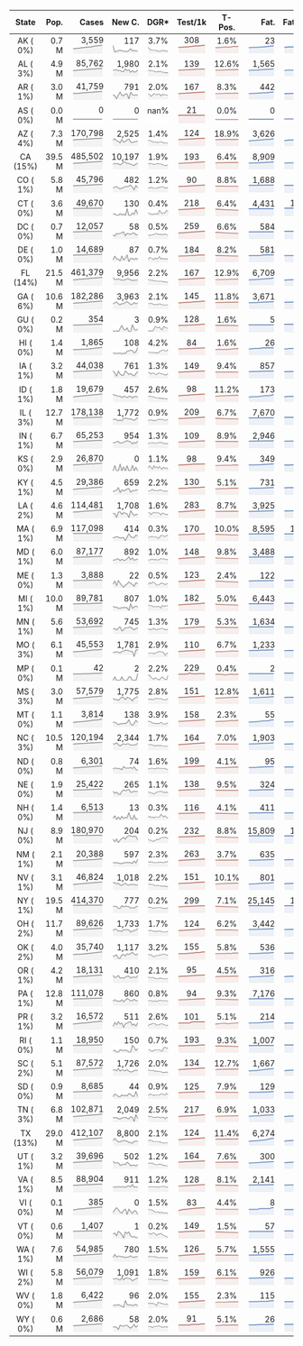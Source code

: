 
<!-- Building Table Time:  2020-07-31T03:35:27.187731 -->


| State | Pop. | Cases | New C. | DGR* | Test/1k | T-Pos. | Fat. | Fat./1M  | CFR* |  GF* | GF-14day | Dbl.Days | CDD |  
| :---: | ---: | ---: | ---: | :---: | :---: | :---: | ---: | ---:  | :---: |  :---: | :---: | :---: | ---: |  
| AK ( 0%)  | 0.7 M  | 3,559 <br><img src="/assets/images/covid/sparklines/AK_img_positive_20200731_1596180927.png"> | 117 <br><img src="/assets/images/covid/sparklines/AK_img_positiveIncrease_20200731_1596180927.png"> | 3.7% <br><img src="/assets/images/covid/sparklines/AK_img_dgr_4_20200731_1596180927.png"> | 308 <br><img src="/assets/images/covid/sparklines/AK_img_total_test_per_1k_20200731_1596180927.png"> | 1.6% <br><img src="/assets/images/covid/sparklines/AK_img_test_positivity_20200731_1596180927.png"> | 23 <br><img src="/assets/images/covid/sparklines/AK_img_death_20200731_1596180927.png"> | 31 <br><img src="/assets/images/covid/sparklines/AK_img_death_20200731_1596180927.png">  | 0.7% <br><img src="/assets/images/covid/sparklines/AK_img_cfr_4_20200731_1596180928.png"> |  1.1 <br><img src="/assets/images/covid/sparklines/AK_img_gfac_4_20200731_1596180927.png"> | 19.2 <br><img src="/assets/images/covid/sparklines/AK_img_gfac_14sum_20200731_1596180928.png"> | 19 <br><img src="/assets/images/covid/sparklines/AK_img_doubling_days_20200731_1596180928.png"> | 0   |  
| AL ( 3%)  | 4.9 M  | 85,762 <br><img src="/assets/images/covid/sparklines/AL_img_positive_20200731_1596180928.png"> | 1,980 <br><img src="/assets/images/covid/sparklines/AL_img_positiveIncrease_20200731_1596180929.png"> | 2.1% <br><img src="/assets/images/covid/sparklines/AL_img_dgr_4_20200731_1596180929.png"> | 139 <br><img src="/assets/images/covid/sparklines/AL_img_total_test_per_1k_20200731_1596180929.png"> | 12.6% <br><img src="/assets/images/covid/sparklines/AL_img_test_positivity_20200731_1596180929.png"> | 1,565 <br><img src="/assets/images/covid/sparklines/AL_img_death_20200731_1596180929.png"> | 319 <br><img src="/assets/images/covid/sparklines/AL_img_death_20200731_1596180929.png">  | 1.8% <br><img src="/assets/images/covid/sparklines/AL_img_cfr_4_20200731_1596180930.png"> |  1.2 <br><img src="/assets/images/covid/sparklines/AL_img_gfac_4_20200731_1596180929.png"> | 14.5 <br><img src="/assets/images/covid/sparklines/AL_img_gfac_14sum_20200731_1596180929.png"> | 34 <br><img src="/assets/images/covid/sparklines/AL_img_doubling_days_20200731_1596180929.png"> | 0   |  
| AR ( 1%)  | 3.0 M  | 41,759 <br><img src="/assets/images/covid/sparklines/AR_img_positive_20200731_1596180930.png"> | 791 <br><img src="/assets/images/covid/sparklines/AR_img_positiveIncrease_20200731_1596180930.png"> | 2.0% <br><img src="/assets/images/covid/sparklines/AR_img_dgr_4_20200731_1596180930.png"> | 167 <br><img src="/assets/images/covid/sparklines/AR_img_total_test_per_1k_20200731_1596180930.png"> | 8.3% <br><img src="/assets/images/covid/sparklines/AR_img_test_positivity_20200731_1596180930.png"> | 442 <br><img src="/assets/images/covid/sparklines/AR_img_death_20200731_1596180930.png"> | 146 <br><img src="/assets/images/covid/sparklines/AR_img_death_20200731_1596180930.png">  | 1.1% <br><img src="/assets/images/covid/sparklines/AR_img_cfr_4_20200731_1596180931.png"> |  0.9 <br><img src="/assets/images/covid/sparklines/AR_img_gfac_4_20200731_1596180931.png"> | 11.9 <br><img src="/assets/images/covid/sparklines/AR_img_gfac_14sum_20200731_1596180931.png"> | 35 <br><img src="/assets/images/covid/sparklines/AR_img_doubling_days_20200731_1596180931.png"> | 0   |  
| AS ( 0%)  | 0.0 M  | 0 <br><img src="/assets/images/covid/sparklines/AS_img_positive_20200731_1596180931.png"> | 0 <br><img src="/assets/images/covid/sparklines/AS_img_positiveIncrease_20200731_1596180931.png"> | nan% <br><img src="/assets/images/covid/sparklines/AS_img_dgr_4_20200731_1596180932.png"> | 21 <br><img src="/assets/images/covid/sparklines/AS_img_total_test_per_1k_20200731_1596180932.png"> | 0.0% <br><img src="/assets/images/covid/sparklines/AS_img_test_positivity_20200731_1596180932.png"> | 0 <br><img src="/assets/images/covid/sparklines/AS_img_death_20200731_1596180932.png"> | 0 <br><img src="/assets/images/covid/sparklines/AS_img_death_20200731_1596180932.png">  | 0.0% <br><img src="/assets/images/covid/sparklines/AS_img_cfr_4_20200731_1596180933.png"> |  nan <br><img src="/assets/images/covid/sparklines/AS_img_gfac_4_20200731_1596180932.png"> | nan <br><img src="/assets/images/covid/sparklines/AS_img_gfac_14sum_20200731_1596180932.png"> | nan <br><img src="/assets/images/covid/sparklines/AS_img_doubling_days_20200731_1596180932.png"> | 122   |  
| AZ ( 4%)  | 7.3 M  | 170,798 <br><img src="/assets/images/covid/sparklines/AZ_img_positive_20200731_1596180933.png"> | 2,525 <br><img src="/assets/images/covid/sparklines/AZ_img_positiveIncrease_20200731_1596180933.png"> | 1.4% <br><img src="/assets/images/covid/sparklines/AZ_img_dgr_4_20200731_1596180933.png"> | 124 <br><img src="/assets/images/covid/sparklines/AZ_img_total_test_per_1k_20200731_1596180933.png"> | 18.9% <br><img src="/assets/images/covid/sparklines/AZ_img_test_positivity_20200731_1596180933.png"> | 3,626 <br><img src="/assets/images/covid/sparklines/AZ_img_death_20200731_1596180933.png"> | 498 <br><img src="/assets/images/covid/sparklines/AZ_img_death_20200731_1596180933.png">  | 2.1% <br><img src="/assets/images/covid/sparklines/AZ_img_cfr_4_20200731_1596180934.png"> |  1.1 <br><img src="/assets/images/covid/sparklines/AZ_img_gfac_4_20200731_1596180934.png"> | 15.0 <br><img src="/assets/images/covid/sparklines/AZ_img_gfac_14sum_20200731_1596180934.png"> | 48 <br><img src="/assets/images/covid/sparklines/AZ_img_doubling_days_20200731_1596180934.png"> | 0   |  
| CA (15%)  | 39.5 M  | 485,502 <br><img src="/assets/images/covid/sparklines/CA_img_positive_20200731_1596180934.png"> | 10,197 <br><img src="/assets/images/covid/sparklines/CA_img_positiveIncrease_20200731_1596180934.png"> | 1.9% <br><img src="/assets/images/covid/sparklines/CA_img_dgr_4_20200731_1596180934.png"> | 193 <br><img src="/assets/images/covid/sparklines/CA_img_total_test_per_1k_20200731_1596180935.png"> | 6.4% <br><img src="/assets/images/covid/sparklines/CA_img_test_positivity_20200731_1596180935.png"> | 8,909 <br><img src="/assets/images/covid/sparklines/CA_img_death_20200731_1596180935.png"> | 225 <br><img src="/assets/images/covid/sparklines/CA_img_death_20200731_1596180935.png">  | 1.8% <br><img src="/assets/images/covid/sparklines/CA_img_cfr_4_20200731_1596180936.png"> |  1.1 <br><img src="/assets/images/covid/sparklines/CA_img_gfac_4_20200731_1596180935.png"> | 14.3 <br><img src="/assets/images/covid/sparklines/CA_img_gfac_14sum_20200731_1596180935.png"> | 36 <br><img src="/assets/images/covid/sparklines/CA_img_doubling_days_20200731_1596180935.png"> | 0   |  
| CO ( 1%)  | 5.8 M  | 45,796 <br><img src="/assets/images/covid/sparklines/CO_img_positive_20200731_1596180936.png"> | 482 <br><img src="/assets/images/covid/sparklines/CO_img_positiveIncrease_20200731_1596180936.png"> | 1.2% <br><img src="/assets/images/covid/sparklines/CO_img_dgr_4_20200731_1596180936.png"> | 90 <br><img src="/assets/images/covid/sparklines/CO_img_total_test_per_1k_20200731_1596180936.png"> | 8.8% <br><img src="/assets/images/covid/sparklines/CO_img_test_positivity_20200731_1596180936.png"> | 1,688 <br><img src="/assets/images/covid/sparklines/CO_img_death_20200731_1596180936.png"> | 293 <br><img src="/assets/images/covid/sparklines/CO_img_death_20200731_1596180936.png">  | 3.7% <br><img src="/assets/images/covid/sparklines/CO_img_cfr_4_20200731_1596180937.png"> |  1.3 <br><img src="/assets/images/covid/sparklines/CO_img_gfac_4_20200731_1596180936.png"> | 15.4 <br><img src="/assets/images/covid/sparklines/CO_img_gfac_14sum_20200731_1596180937.png"> | 57 <br><img src="/assets/images/covid/sparklines/CO_img_doubling_days_20200731_1596180937.png"> | 1   |  
| CT ( 0%)  | 3.6 M  | 49,670 <br><img src="/assets/images/covid/sparklines/CT_img_positive_20200731_1596180937.png"> | 130 <br><img src="/assets/images/covid/sparklines/CT_img_positiveIncrease_20200731_1596180937.png"> | 0.4% <br><img src="/assets/images/covid/sparklines/CT_img_dgr_4_20200731_1596180938.png"> | 218 <br><img src="/assets/images/covid/sparklines/CT_img_total_test_per_1k_20200731_1596180938.png"> | 6.4% <br><img src="/assets/images/covid/sparklines/CT_img_test_positivity_20200731_1596180938.png"> | 4,431 <br><img src="/assets/images/covid/sparklines/CT_img_death_20200731_1596180938.png"> | 1,243 <br><img src="/assets/images/covid/sparklines/CT_img_death_20200731_1596180938.png">  | 9.0% <br><img src="/assets/images/covid/sparklines/CT_img_cfr_4_20200731_1596180939.png"> |  2.9 <br><img src="/assets/images/covid/sparklines/CT_img_gfac_4_20200731_1596180938.png"> | 95.7 <br><img src="/assets/images/covid/sparklines/CT_img_gfac_14sum_20200731_1596180938.png"> | 165 <br><img src="/assets/images/covid/sparklines/CT_img_doubling_days_20200731_1596180938.png"> | 1   |  
| DC ( 0%)  | 0.7 M  | 12,057 <br><img src="/assets/images/covid/sparklines/DC_img_positive_20200731_1596180939.png"> | 58 <br><img src="/assets/images/covid/sparklines/DC_img_positiveIncrease_20200731_1596180939.png"> | 0.5% <br><img src="/assets/images/covid/sparklines/DC_img_dgr_4_20200731_1596180939.png"> | 259 <br><img src="/assets/images/covid/sparklines/DC_img_total_test_per_1k_20200731_1596180939.png"> | 6.6% <br><img src="/assets/images/covid/sparklines/DC_img_test_positivity_20200731_1596180939.png"> | 584 <br><img src="/assets/images/covid/sparklines/DC_img_death_20200731_1596180939.png"> | 827 <br><img src="/assets/images/covid/sparklines/DC_img_death_20200731_1596180939.png">  | 4.9% <br><img src="/assets/images/covid/sparklines/DC_img_cfr_4_20200731_1596180940.png"> |  1.0 <br><img src="/assets/images/covid/sparklines/DC_img_gfac_4_20200731_1596180940.png"> | 15.4 <br><img src="/assets/images/covid/sparklines/DC_img_gfac_14sum_20200731_1596180940.png"> | 128 <br><img src="/assets/images/covid/sparklines/DC_img_doubling_days_20200731_1596180940.png"> | 0   |  
| DE ( 0%)  | 1.0 M  | 14,689 <br><img src="/assets/images/covid/sparklines/DE_img_positive_20200731_1596180940.png"> | 87 <br><img src="/assets/images/covid/sparklines/DE_img_positiveIncrease_20200731_1596180940.png"> | 0.7% <br><img src="/assets/images/covid/sparklines/DE_img_dgr_4_20200731_1596180941.png"> | 184 <br><img src="/assets/images/covid/sparklines/DE_img_total_test_per_1k_20200731_1596180941.png"> | 8.2% <br><img src="/assets/images/covid/sparklines/DE_img_test_positivity_20200731_1596180941.png"> | 581 <br><img src="/assets/images/covid/sparklines/DE_img_death_20200731_1596180941.png"> | 597 <br><img src="/assets/images/covid/sparklines/DE_img_death_20200731_1596180941.png">  | 4.0% <br><img src="/assets/images/covid/sparklines/DE_img_cfr_4_20200731_1596180942.png"> |  0.7 <br><img src="/assets/images/covid/sparklines/DE_img_gfac_4_20200731_1596180941.png"> | 10.9 <br><img src="/assets/images/covid/sparklines/DE_img_gfac_14sum_20200731_1596180941.png"> | 101 <br><img src="/assets/images/covid/sparklines/DE_img_doubling_days_20200731_1596180941.png"> | 1   |  
| FL (14%)  | 21.5 M  | 461,379 <br><img src="/assets/images/covid/sparklines/FL_img_positive_20200731_1596180942.png"> | 9,956 <br><img src="/assets/images/covid/sparklines/FL_img_positiveIncrease_20200731_1596180942.png"> | 2.2% <br><img src="/assets/images/covid/sparklines/FL_img_dgr_4_20200731_1596180942.png"> | 167 <br><img src="/assets/images/covid/sparklines/FL_img_total_test_per_1k_20200731_1596180942.png"> | 12.9% <br><img src="/assets/images/covid/sparklines/FL_img_test_positivity_20200731_1596180942.png"> | 6,709 <br><img src="/assets/images/covid/sparklines/FL_img_death_20200731_1596180942.png"> | 312 <br><img src="/assets/images/covid/sparklines/FL_img_death_20200731_1596180942.png">  | 1.4% <br><img src="/assets/images/covid/sparklines/FL_img_cfr_4_20200731_1596180943.png"> |  1.0 <br><img src="/assets/images/covid/sparklines/FL_img_gfac_4_20200731_1596180942.png"> | 14.0 <br><img src="/assets/images/covid/sparklines/FL_img_gfac_14sum_20200731_1596180943.png"> | 31 <br><img src="/assets/images/covid/sparklines/FL_img_doubling_days_20200731_1596180943.png"> | 0   |  
| GA ( 6%)  | 10.6 M  | 182,286 <br><img src="/assets/images/covid/sparklines/GA_img_positive_20200731_1596180943.png"> | 3,963 <br><img src="/assets/images/covid/sparklines/GA_img_positiveIncrease_20200731_1596180943.png"> | 2.1% <br><img src="/assets/images/covid/sparklines/GA_img_dgr_4_20200731_1596180943.png"> | 145 <br><img src="/assets/images/covid/sparklines/GA_img_total_test_per_1k_20200731_1596180943.png"> | 11.8% <br><img src="/assets/images/covid/sparklines/GA_img_test_positivity_20200731_1596180944.png"> | 3,671 <br><img src="/assets/images/covid/sparklines/GA_img_death_20200731_1596180944.png"> | 346 <br><img src="/assets/images/covid/sparklines/GA_img_death_20200731_1596180944.png">  | 2.0% <br><img src="/assets/images/covid/sparklines/GA_img_cfr_4_20200731_1596180944.png"> |  1.1 <br><img src="/assets/images/covid/sparklines/GA_img_gfac_4_20200731_1596180944.png"> | 14.5 <br><img src="/assets/images/covid/sparklines/GA_img_gfac_14sum_20200731_1596180944.png"> | 33 <br><img src="/assets/images/covid/sparklines/GA_img_doubling_days_20200731_1596180944.png"> | 0   |  
| GU ( 0%)  | 0.2 M  | 354 <br><img src="/assets/images/covid/sparklines/GU_img_positive_20200731_1596180945.png"> | 3 <br><img src="/assets/images/covid/sparklines/GU_img_positiveIncrease_20200731_1596180945.png"> | 0.9% <br><img src="/assets/images/covid/sparklines/GU_img_dgr_4_20200731_1596180945.png"> | 128 <br><img src="/assets/images/covid/sparklines/GU_img_total_test_per_1k_20200731_1596180945.png"> | 1.6% <br><img src="/assets/images/covid/sparklines/GU_img_test_positivity_20200731_1596180945.png"> | 5 <br><img src="/assets/images/covid/sparklines/GU_img_death_20200731_1596180945.png"> | 30 <br><img src="/assets/images/covid/sparklines/GU_img_death_20200731_1596180945.png">  | 1.4% <br><img src="/assets/images/covid/sparklines/GU_img_cfr_4_20200731_1596180946.png"> |  1.0 <br><img src="/assets/images/covid/sparklines/GU_img_gfac_4_20200731_1596180945.png"> | 10.3 <br><img src="/assets/images/covid/sparklines/GU_img_gfac_14sum_20200731_1596180945.png"> | 78 <br><img src="/assets/images/covid/sparklines/GU_img_doubling_days_20200731_1596180946.png"> | 3   |  
| HI ( 0%)  | 1.4 M  | 1,865 <br><img src="/assets/images/covid/sparklines/HI_img_positive_20200731_1596180946.png"> | 108 <br><img src="/assets/images/covid/sparklines/HI_img_positiveIncrease_20200731_1596180946.png"> | 4.2% <br><img src="/assets/images/covid/sparklines/HI_img_dgr_4_20200731_1596180946.png"> | 84 <br><img src="/assets/images/covid/sparklines/HI_img_total_test_per_1k_20200731_1596180946.png"> | 1.6% <br><img src="/assets/images/covid/sparklines/HI_img_test_positivity_20200731_1596180946.png"> | 26 <br><img src="/assets/images/covid/sparklines/HI_img_death_20200731_1596180947.png"> | 18 <br><img src="/assets/images/covid/sparklines/HI_img_death_20200731_1596180947.png">  | 1.5% <br><img src="/assets/images/covid/sparklines/HI_img_cfr_4_20200731_1596180947.png"> |  1.7 <br><img src="/assets/images/covid/sparklines/HI_img_gfac_4_20200731_1596180947.png"> | 17.4 <br><img src="/assets/images/covid/sparklines/HI_img_gfac_14sum_20200731_1596180947.png"> | 17 <br><img src="/assets/images/covid/sparklines/HI_img_doubling_days_20200731_1596180947.png"> | 0   |  
| IA ( 1%)  | 3.2 M  | 44,038 <br><img src="/assets/images/covid/sparklines/IA_img_positive_20200731_1596180947.png"> | 761 <br><img src="/assets/images/covid/sparklines/IA_img_positiveIncrease_20200731_1596180948.png"> | 1.3% <br><img src="/assets/images/covid/sparklines/IA_img_dgr_4_20200731_1596180948.png"> | 149 <br><img src="/assets/images/covid/sparklines/IA_img_total_test_per_1k_20200731_1596180948.png"> | 9.4% <br><img src="/assets/images/covid/sparklines/IA_img_test_positivity_20200731_1596180948.png"> | 857 <br><img src="/assets/images/covid/sparklines/IA_img_death_20200731_1596180948.png"> | 272 <br><img src="/assets/images/covid/sparklines/IA_img_death_20200731_1596180948.png">  | 2.0% <br><img src="/assets/images/covid/sparklines/IA_img_cfr_4_20200731_1596180949.png"> |  1.4 <br><img src="/assets/images/covid/sparklines/IA_img_gfac_4_20200731_1596180948.png"> | 18.0 <br><img src="/assets/images/covid/sparklines/IA_img_gfac_14sum_20200731_1596180949.png"> | 53 <br><img src="/assets/images/covid/sparklines/IA_img_doubling_days_20200731_1596180949.png"> | 0   |  
| ID ( 1%)  | 1.8 M  | 19,679 <br><img src="/assets/images/covid/sparklines/ID_img_positive_20200731_1596180949.png"> | 457 <br><img src="/assets/images/covid/sparklines/ID_img_positiveIncrease_20200731_1596180949.png"> | 2.6% <br><img src="/assets/images/covid/sparklines/ID_img_dgr_4_20200731_1596180949.png"> | 98 <br><img src="/assets/images/covid/sparklines/ID_img_total_test_per_1k_20200731_1596180950.png"> | 11.2% <br><img src="/assets/images/covid/sparklines/ID_img_test_positivity_20200731_1596180950.png"> | 173 <br><img src="/assets/images/covid/sparklines/ID_img_death_20200731_1596180950.png"> | 97 <br><img src="/assets/images/covid/sparklines/ID_img_death_20200731_1596180950.png">  | 0.8% <br><img src="/assets/images/covid/sparklines/ID_img_cfr_4_20200731_1596180951.png"> |  1.0 <br><img src="/assets/images/covid/sparklines/ID_img_gfac_4_20200731_1596180950.png"> | 14.6 <br><img src="/assets/images/covid/sparklines/ID_img_gfac_14sum_20200731_1596180950.png"> | 26 <br><img src="/assets/images/covid/sparklines/ID_img_doubling_days_20200731_1596180950.png"> | 1   |  
| IL ( 3%)  | 12.7 M  | 178,138 <br><img src="/assets/images/covid/sparklines/IL_img_positive_20200731_1596180951.png"> | 1,772 <br><img src="/assets/images/covid/sparklines/IL_img_positiveIncrease_20200731_1596180951.png"> | 0.9% <br><img src="/assets/images/covid/sparklines/IL_img_dgr_4_20200731_1596180951.png"> | 209 <br><img src="/assets/images/covid/sparklines/IL_img_total_test_per_1k_20200731_1596180951.png"> | 6.7% <br><img src="/assets/images/covid/sparklines/IL_img_test_positivity_20200731_1596180951.png"> | 7,670 <br><img src="/assets/images/covid/sparklines/IL_img_death_20200731_1596180951.png"> | 605 <br><img src="/assets/images/covid/sparklines/IL_img_death_20200731_1596180951.png">  | 4.3% <br><img src="/assets/images/covid/sparklines/IL_img_cfr_4_20200731_1596180952.png"> |  1.1 <br><img src="/assets/images/covid/sparklines/IL_img_gfac_4_20200731_1596180952.png"> | 14.7 <br><img src="/assets/images/covid/sparklines/IL_img_gfac_14sum_20200731_1596180952.png"> | 81 <br><img src="/assets/images/covid/sparklines/IL_img_doubling_days_20200731_1596180952.png"> | 0   |  
| IN ( 1%)  | 6.7 M  | 65,253 <br><img src="/assets/images/covid/sparklines/IN_img_positive_20200731_1596180952.png"> | 954 <br><img src="/assets/images/covid/sparklines/IN_img_positiveIncrease_20200731_1596180952.png"> | 1.3% <br><img src="/assets/images/covid/sparklines/IN_img_dgr_4_20200731_1596180952.png"> | 109 <br><img src="/assets/images/covid/sparklines/IN_img_total_test_per_1k_20200731_1596180953.png"> | 8.9% <br><img src="/assets/images/covid/sparklines/IN_img_test_positivity_20200731_1596180953.png"> | 2,946 <br><img src="/assets/images/covid/sparklines/IN_img_death_20200731_1596180953.png"> | 438 <br><img src="/assets/images/covid/sparklines/IN_img_death_20200731_1596180953.png">  | 4.6% <br><img src="/assets/images/covid/sparklines/IN_img_cfr_4_20200731_1596180953.png"> |  1.2 <br><img src="/assets/images/covid/sparklines/IN_img_gfac_4_20200731_1596180953.png"> | 14.5 <br><img src="/assets/images/covid/sparklines/IN_img_gfac_14sum_20200731_1596180953.png"> | 55 <br><img src="/assets/images/covid/sparklines/IN_img_doubling_days_20200731_1596180953.png"> | 0   |  
| KS ( 0%)  | 2.9 M  | 26,870 <br><img src="/assets/images/covid/sparklines/KS_img_positive_20200731_1596180954.png"> | 0 <br><img src="/assets/images/covid/sparklines/KS_img_positiveIncrease_20200731_1596180954.png"> | 1.1% <br><img src="/assets/images/covid/sparklines/KS_img_dgr_4_20200731_1596180954.png"> | 98 <br><img src="/assets/images/covid/sparklines/KS_img_total_test_per_1k_20200731_1596180954.png"> | 9.4% <br><img src="/assets/images/covid/sparklines/KS_img_test_positivity_20200731_1596180954.png"> | 349 <br><img src="/assets/images/covid/sparklines/KS_img_death_20200731_1596180954.png"> | 120 <br><img src="/assets/images/covid/sparklines/KS_img_death_20200731_1596180954.png">  | 1.3% <br><img src="/assets/images/covid/sparklines/KS_img_cfr_4_20200731_1596180955.png"> |  0.0 <br><img src="/assets/images/covid/sparklines/KS_img_gfac_4_20200731_1596180954.png"> | 0.0 <br><img src="/assets/images/covid/sparklines/KS_img_gfac_14sum_20200731_1596180955.png"> | 62 <br><img src="/assets/images/covid/sparklines/KS_img_doubling_days_20200731_1596180955.png"> | 1   |  
| KY ( 1%)  | 4.5 M  | 29,386 <br><img src="/assets/images/covid/sparklines/KY_img_positive_20200731_1596180955.png"> | 659 <br><img src="/assets/images/covid/sparklines/KY_img_positiveIncrease_20200731_1596180955.png"> | 2.2% <br><img src="/assets/images/covid/sparklines/KY_img_dgr_4_20200731_1596180955.png"> | 130 <br><img src="/assets/images/covid/sparklines/KY_img_total_test_per_1k_20200731_1596180955.png"> | 5.1% <br><img src="/assets/images/covid/sparklines/KY_img_test_positivity_20200731_1596180955.png"> | 731 <br><img src="/assets/images/covid/sparklines/KY_img_death_20200731_1596180956.png"> | 164 <br><img src="/assets/images/covid/sparklines/KY_img_death_20200731_1596180956.png">  | 2.5% <br><img src="/assets/images/covid/sparklines/KY_img_cfr_4_20200731_1596180956.png"> |  1.1 <br><img src="/assets/images/covid/sparklines/KY_img_gfac_4_20200731_1596180956.png"> | 16.5 <br><img src="/assets/images/covid/sparklines/KY_img_gfac_14sum_20200731_1596180956.png"> | 32 <br><img src="/assets/images/covid/sparklines/KY_img_doubling_days_20200731_1596180956.png"> | 0   |  
| LA ( 2%)  | 4.6 M  | 114,481 <br><img src="/assets/images/covid/sparklines/LA_img_positive_20200731_1596180956.png"> | 1,708 <br><img src="/assets/images/covid/sparklines/LA_img_positiveIncrease_20200731_1596180957.png"> | 1.6% <br><img src="/assets/images/covid/sparklines/LA_img_dgr_4_20200731_1596180957.png"> | 283 <br><img src="/assets/images/covid/sparklines/LA_img_total_test_per_1k_20200731_1596180957.png"> | 8.7% <br><img src="/assets/images/covid/sparklines/LA_img_test_positivity_20200731_1596180957.png"> | 3,925 <br><img src="/assets/images/covid/sparklines/LA_img_death_20200731_1596180957.png"> | 844 <br><img src="/assets/images/covid/sparklines/LA_img_death_20200731_1596180957.png">  | 3.5% <br><img src="/assets/images/covid/sparklines/LA_img_cfr_4_20200731_1596180958.png"> |  1.0 <br><img src="/assets/images/covid/sparklines/LA_img_gfac_4_20200731_1596180957.png"> | 11.0 <br><img src="/assets/images/covid/sparklines/LA_img_gfac_14sum_20200731_1596180957.png"> | 43 <br><img src="/assets/images/covid/sparklines/LA_img_doubling_days_20200731_1596180957.png"> | 1   |  
| MA ( 1%)  | 6.9 M  | 117,098 <br><img src="/assets/images/covid/sparklines/MA_img_positive_20200731_1596180958.png"> | 414 <br><img src="/assets/images/covid/sparklines/MA_img_positiveIncrease_20200731_1596180958.png"> | 0.3% <br><img src="/assets/images/covid/sparklines/MA_img_dgr_4_20200731_1596180958.png"> | 170 <br><img src="/assets/images/covid/sparklines/MA_img_total_test_per_1k_20200731_1596180958.png"> | 10.0% <br><img src="/assets/images/covid/sparklines/MA_img_test_positivity_20200731_1596180958.png"> | 8,595 <br><img src="/assets/images/covid/sparklines/MA_img_death_20200731_1596180958.png"> | 1,247 <br><img src="/assets/images/covid/sparklines/MA_img_death_20200731_1596180958.png">  | 7.4% <br><img src="/assets/images/covid/sparklines/MA_img_cfr_4_20200731_1596180959.png"> |  1.1 <br><img src="/assets/images/covid/sparklines/MA_img_gfac_4_20200731_1596180959.png"> | 14.0 <br><img src="/assets/images/covid/sparklines/MA_img_gfac_14sum_20200731_1596180959.png"> | 203 <br><img src="/assets/images/covid/sparklines/MA_img_doubling_days_20200731_1596180959.png"> | 1   |  
| MD ( 1%)  | 6.0 M  | 87,177 <br><img src="/assets/images/covid/sparklines/MD_img_positive_20200731_1596180959.png"> | 892 <br><img src="/assets/images/covid/sparklines/MD_img_positiveIncrease_20200731_1596180959.png"> | 1.0% <br><img src="/assets/images/covid/sparklines/MD_img_dgr_4_20200731_1596180959.png"> | 148 <br><img src="/assets/images/covid/sparklines/MD_img_total_test_per_1k_20200731_1596180960.png"> | 9.8% <br><img src="/assets/images/covid/sparklines/MD_img_test_positivity_20200731_1596180960.png"> | 3,488 <br><img src="/assets/images/covid/sparklines/MD_img_death_20200731_1596180960.png"> | 577 <br><img src="/assets/images/covid/sparklines/MD_img_death_20200731_1596180960.png">  | 4.0% <br><img src="/assets/images/covid/sparklines/MD_img_cfr_4_20200731_1596180960.png"> |  1.1 <br><img src="/assets/images/covid/sparklines/MD_img_gfac_4_20200731_1596180960.png"> | 15.1 <br><img src="/assets/images/covid/sparklines/MD_img_gfac_14sum_20200731_1596180960.png"> | 70 <br><img src="/assets/images/covid/sparklines/MD_img_doubling_days_20200731_1596180960.png"> | 0   |  
| ME ( 0%)  | 1.3 M  | 3,888 <br><img src="/assets/images/covid/sparklines/ME_img_positive_20200731_1596180961.png"> | 22 <br><img src="/assets/images/covid/sparklines/ME_img_positiveIncrease_20200731_1596180961.png"> | 0.5% <br><img src="/assets/images/covid/sparklines/ME_img_dgr_4_20200731_1596180961.png"> | 123 <br><img src="/assets/images/covid/sparklines/ME_img_total_test_per_1k_20200731_1596180961.png"> | 2.4% <br><img src="/assets/images/covid/sparklines/ME_img_test_positivity_20200731_1596180961.png"> | 122 <br><img src="/assets/images/covid/sparklines/ME_img_death_20200731_1596180961.png"> | 91 <br><img src="/assets/images/covid/sparklines/ME_img_death_20200731_1596180961.png">  | 3.1% <br><img src="/assets/images/covid/sparklines/ME_img_cfr_4_20200731_1596180962.png"> |  1.7 <br><img src="/assets/images/covid/sparklines/ME_img_gfac_4_20200731_1596180961.png"> | 18.1 <br><img src="/assets/images/covid/sparklines/ME_img_gfac_14sum_20200731_1596180961.png"> | 127 <br><img src="/assets/images/covid/sparklines/ME_img_doubling_days_20200731_1596180962.png"> | 1   |  
| MI ( 1%)  | 10.0 M  | 89,781 <br><img src="/assets/images/covid/sparklines/MI_img_positive_20200731_1596180962.png"> | 807 <br><img src="/assets/images/covid/sparklines/MI_img_positiveIncrease_20200731_1596180962.png"> | 1.0% <br><img src="/assets/images/covid/sparklines/MI_img_dgr_4_20200731_1596180963.png"> | 182 <br><img src="/assets/images/covid/sparklines/MI_img_total_test_per_1k_20200731_1596180963.png"> | 5.0% <br><img src="/assets/images/covid/sparklines/MI_img_test_positivity_20200731_1596180963.png"> | 6,443 <br><img src="/assets/images/covid/sparklines/MI_img_death_20200731_1596180963.png"> | 645 <br><img src="/assets/images/covid/sparklines/MI_img_death_20200731_1596180963.png">  | 7.3% <br><img src="/assets/images/covid/sparklines/MI_img_cfr_4_20200731_1596180964.png"> |  1.0 <br><img src="/assets/images/covid/sparklines/MI_img_gfac_4_20200731_1596180963.png"> | 12.7 <br><img src="/assets/images/covid/sparklines/MI_img_gfac_14sum_20200731_1596180963.png"> | 73 <br><img src="/assets/images/covid/sparklines/MI_img_doubling_days_20200731_1596180963.png"> | 1   |  
| MN ( 1%)  | 5.6 M  | 53,692 <br><img src="/assets/images/covid/sparklines/MN_img_positive_20200731_1596180964.png"> | 745 <br><img src="/assets/images/covid/sparklines/MN_img_positiveIncrease_20200731_1596180964.png"> | 1.3% <br><img src="/assets/images/covid/sparklines/MN_img_dgr_4_20200731_1596180964.png"> | 179 <br><img src="/assets/images/covid/sparklines/MN_img_total_test_per_1k_20200731_1596180964.png"> | 5.3% <br><img src="/assets/images/covid/sparklines/MN_img_test_positivity_20200731_1596180964.png"> | 1,634 <br><img src="/assets/images/covid/sparklines/MN_img_death_20200731_1596180964.png"> | 290 <br><img src="/assets/images/covid/sparklines/MN_img_death_20200731_1596180964.png">  | 3.1% <br><img src="/assets/images/covid/sparklines/MN_img_cfr_4_20200731_1596180965.png"> |  1.1 <br><img src="/assets/images/covid/sparklines/MN_img_gfac_4_20200731_1596180964.png"> | 15.1 <br><img src="/assets/images/covid/sparklines/MN_img_gfac_14sum_20200731_1596180965.png"> | 53 <br><img src="/assets/images/covid/sparklines/MN_img_doubling_days_20200731_1596180965.png"> | 0   |  
| MO ( 3%)  | 6.1 M  | 45,553 <br><img src="/assets/images/covid/sparklines/MO_img_positive_20200731_1596180965.png"> | 1,781 <br><img src="/assets/images/covid/sparklines/MO_img_positiveIncrease_20200731_1596180965.png"> | 2.9% <br><img src="/assets/images/covid/sparklines/MO_img_dgr_4_20200731_1596180965.png"> | 110 <br><img src="/assets/images/covid/sparklines/MO_img_total_test_per_1k_20200731_1596180965.png"> | 6.7% <br><img src="/assets/images/covid/sparklines/MO_img_test_positivity_20200731_1596180966.png"> | 1,233 <br><img src="/assets/images/covid/sparklines/MO_img_death_20200731_1596180966.png"> | 201 <br><img src="/assets/images/covid/sparklines/MO_img_death_20200731_1596180966.png">  | 2.8% <br><img src="/assets/images/covid/sparklines/MO_img_cfr_4_20200731_1596180966.png"> |  0.1 <br><img src="/assets/images/covid/sparklines/MO_img_gfac_4_20200731_1596180966.png"> | 12.0 <br><img src="/assets/images/covid/sparklines/MO_img_gfac_14sum_20200731_1596180966.png"> | 24 <br><img src="/assets/images/covid/sparklines/MO_img_doubling_days_20200731_1596180966.png"> | 0   |  
| MP ( 0%)  | 0.1 M  | 42 <br><img src="/assets/images/covid/sparklines/MP_img_positive_20200731_1596180966.png"> | 2 <br><img src="/assets/images/covid/sparklines/MP_img_positiveIncrease_20200731_1596180967.png"> | 2.2% <br><img src="/assets/images/covid/sparklines/MP_img_dgr_4_20200731_1596180967.png"> | 229 <br><img src="/assets/images/covid/sparklines/MP_img_total_test_per_1k_20200731_1596180967.png"> | 0.4% <br><img src="/assets/images/covid/sparklines/MP_img_test_positivity_20200731_1596180967.png"> | 2 <br><img src="/assets/images/covid/sparklines/MP_img_death_20200731_1596180967.png"> | 39 <br><img src="/assets/images/covid/sparklines/MP_img_death_20200731_1596180967.png">  | 4.9% <br><img src="/assets/images/covid/sparklines/MP_img_cfr_4_20200731_1596180968.png"> |  0.4 <br><img src="/assets/images/covid/sparklines/MP_img_gfac_4_20200731_1596180967.png"> | 2.3 <br><img src="/assets/images/covid/sparklines/MP_img_gfac_14sum_20200731_1596180967.png"> | 31 <br><img src="/assets/images/covid/sparklines/MP_img_doubling_days_20200731_1596180967.png"> | 122   |  
| MS ( 3%)  | 3.0 M  | 57,579 <br><img src="/assets/images/covid/sparklines/MS_img_positive_20200731_1596180968.png"> | 1,775 <br><img src="/assets/images/covid/sparklines/MS_img_positiveIncrease_20200731_1596180968.png"> | 2.8% <br><img src="/assets/images/covid/sparklines/MS_img_dgr_4_20200731_1596180968.png"> | 151 <br><img src="/assets/images/covid/sparklines/MS_img_total_test_per_1k_20200731_1596180968.png"> | 12.8% <br><img src="/assets/images/covid/sparklines/MS_img_test_positivity_20200731_1596180968.png"> | 1,611 <br><img src="/assets/images/covid/sparklines/MS_img_death_20200731_1596180968.png"> | 541 <br><img src="/assets/images/covid/sparklines/MS_img_death_20200731_1596180968.png">  | 2.8% <br><img src="/assets/images/covid/sparklines/MS_img_cfr_4_20200731_1596180969.png"> |  1.2 <br><img src="/assets/images/covid/sparklines/MS_img_gfac_4_20200731_1596180968.png"> | 15.4 <br><img src="/assets/images/covid/sparklines/MS_img_gfac_14sum_20200731_1596180969.png"> | 25 <br><img src="/assets/images/covid/sparklines/MS_img_doubling_days_20200731_1596180969.png"> | 0   |  
| MT ( 0%)  | 1.1 M  | 3,814 <br><img src="/assets/images/covid/sparklines/MT_img_positive_20200731_1596180969.png"> | 138 <br><img src="/assets/images/covid/sparklines/MT_img_positiveIncrease_20200731_1596180969.png"> | 3.9% <br><img src="/assets/images/covid/sparklines/MT_img_dgr_4_20200731_1596180969.png"> | 158 <br><img src="/assets/images/covid/sparklines/MT_img_total_test_per_1k_20200731_1596180970.png"> | 2.3% <br><img src="/assets/images/covid/sparklines/MT_img_test_positivity_20200731_1596180970.png"> | 55 <br><img src="/assets/images/covid/sparklines/MT_img_death_20200731_1596180970.png"> | 51 <br><img src="/assets/images/covid/sparklines/MT_img_death_20200731_1596180970.png">  | 1.4% <br><img src="/assets/images/covid/sparklines/MT_img_cfr_4_20200731_1596180970.png"> |  1.3 <br><img src="/assets/images/covid/sparklines/MT_img_gfac_4_20200731_1596180970.png"> | 15.7 <br><img src="/assets/images/covid/sparklines/MT_img_gfac_14sum_20200731_1596180970.png"> | 18 <br><img src="/assets/images/covid/sparklines/MT_img_doubling_days_20200731_1596180970.png"> | 1   |  
| NC ( 3%)  | 10.5 M  | 120,194 <br><img src="/assets/images/covid/sparklines/NC_img_positive_20200731_1596180971.png"> | 2,344 <br><img src="/assets/images/covid/sparklines/NC_img_positiveIncrease_20200731_1596180971.png"> | 1.7% <br><img src="/assets/images/covid/sparklines/NC_img_dgr_4_20200731_1596180971.png"> | 164 <br><img src="/assets/images/covid/sparklines/NC_img_total_test_per_1k_20200731_1596180971.png"> | 7.0% <br><img src="/assets/images/covid/sparklines/NC_img_test_positivity_20200731_1596180971.png"> | 1,903 <br><img src="/assets/images/covid/sparklines/NC_img_death_20200731_1596180971.png"> | 181 <br><img src="/assets/images/covid/sparklines/NC_img_death_20200731_1596180971.png">  | 1.6% <br><img src="/assets/images/covid/sparklines/NC_img_cfr_4_20200731_1596180972.png"> |  1.1 <br><img src="/assets/images/covid/sparklines/NC_img_gfac_4_20200731_1596180971.png"> | 14.3 <br><img src="/assets/images/covid/sparklines/NC_img_gfac_14sum_20200731_1596180972.png"> | 40 <br><img src="/assets/images/covid/sparklines/NC_img_doubling_days_20200731_1596180972.png"> | 0   |  
| ND ( 0%)  | 0.8 M  | 6,301 <br><img src="/assets/images/covid/sparklines/ND_img_positive_20200731_1596180972.png"> | 74 <br><img src="/assets/images/covid/sparklines/ND_img_positiveIncrease_20200731_1596180972.png"> | 1.6% <br><img src="/assets/images/covid/sparklines/ND_img_dgr_4_20200731_1596180972.png"> | 199 <br><img src="/assets/images/covid/sparklines/ND_img_total_test_per_1k_20200731_1596180972.png"> | 4.1% <br><img src="/assets/images/covid/sparklines/ND_img_test_positivity_20200731_1596180972.png"> | 95 <br><img src="/assets/images/covid/sparklines/ND_img_death_20200731_1596180973.png"> | 125 <br><img src="/assets/images/covid/sparklines/ND_img_death_20200731_1596180973.png">  | 1.5% <br><img src="/assets/images/covid/sparklines/ND_img_cfr_4_20200731_1596180973.png"> |  0.9 <br><img src="/assets/images/covid/sparklines/ND_img_gfac_4_20200731_1596180973.png"> | 14.8 <br><img src="/assets/images/covid/sparklines/ND_img_gfac_14sum_20200731_1596180973.png"> | 42 <br><img src="/assets/images/covid/sparklines/ND_img_doubling_days_20200731_1596180973.png"> | 2   |  
| NE ( 0%)  | 1.9 M  | 25,422 <br><img src="/assets/images/covid/sparklines/NE_img_positive_20200731_1596180973.png"> | 265 <br><img src="/assets/images/covid/sparklines/NE_img_positiveIncrease_20200731_1596180973.png"> | 1.1% <br><img src="/assets/images/covid/sparklines/NE_img_dgr_4_20200731_1596180974.png"> | 138 <br><img src="/assets/images/covid/sparklines/NE_img_total_test_per_1k_20200731_1596180974.png"> | 9.5% <br><img src="/assets/images/covid/sparklines/NE_img_test_positivity_20200731_1596180974.png"> | 324 <br><img src="/assets/images/covid/sparklines/NE_img_death_20200731_1596180974.png"> | 167 <br><img src="/assets/images/covid/sparklines/NE_img_death_20200731_1596180974.png">  | 1.3% <br><img src="/assets/images/covid/sparklines/NE_img_cfr_4_20200731_1596180975.png"> |  1.0 <br><img src="/assets/images/covid/sparklines/NE_img_gfac_4_20200731_1596180974.png"> | 15.3 <br><img src="/assets/images/covid/sparklines/NE_img_gfac_14sum_20200731_1596180974.png"> | 65 <br><img src="/assets/images/covid/sparklines/NE_img_doubling_days_20200731_1596180974.png"> | 0   |  
| NH ( 0%)  | 1.4 M  | 6,513 <br><img src="/assets/images/covid/sparklines/NH_img_positive_20200731_1596180975.png"> | 13 <br><img src="/assets/images/covid/sparklines/NH_img_positiveIncrease_20200731_1596180975.png"> | 0.3% <br><img src="/assets/images/covid/sparklines/NH_img_dgr_4_20200731_1596180975.png"> | 116 <br><img src="/assets/images/covid/sparklines/NH_img_total_test_per_1k_20200731_1596180975.png"> | 4.1% <br><img src="/assets/images/covid/sparklines/NH_img_test_positivity_20200731_1596180975.png"> | 411 <br><img src="/assets/images/covid/sparklines/NH_img_death_20200731_1596180975.png"> | 302 <br><img src="/assets/images/covid/sparklines/NH_img_death_20200731_1596180975.png">  | 6.3% <br><img src="/assets/images/covid/sparklines/NH_img_cfr_4_20200731_1596180976.png"> |  0.4 <br><img src="/assets/images/covid/sparklines/NH_img_gfac_4_20200731_1596180976.png"> | 13.9 <br><img src="/assets/images/covid/sparklines/NH_img_gfac_14sum_20200731_1596180976.png"> | 226 <br><img src="/assets/images/covid/sparklines/NH_img_doubling_days_20200731_1596180976.png"> | 0   |  
| NJ ( 0%)  | 8.9 M  | 180,970 <br><img src="/assets/images/covid/sparklines/NJ_img_positive_20200731_1596180976.png"> | 204 <br><img src="/assets/images/covid/sparklines/NJ_img_positiveIncrease_20200731_1596180976.png"> | 0.2% <br><img src="/assets/images/covid/sparklines/NJ_img_dgr_4_20200731_1596180976.png"> | 232 <br><img src="/assets/images/covid/sparklines/NJ_img_total_test_per_1k_20200731_1596180977.png"> | 8.8% <br><img src="/assets/images/covid/sparklines/NJ_img_test_positivity_20200731_1596180977.png"> | 15,809 <br><img src="/assets/images/covid/sparklines/NJ_img_death_20200731_1596180977.png"> | 1,780 <br><img src="/assets/images/covid/sparklines/NJ_img_death_20200731_1596180977.png">  | 8.8% <br><img src="/assets/images/covid/sparklines/NJ_img_cfr_4_20200731_1596180977.png"> |  0.8 <br><img src="/assets/images/covid/sparklines/NJ_img_gfac_4_20200731_1596180977.png"> | 10.7 <br><img src="/assets/images/covid/sparklines/NJ_img_gfac_14sum_20200731_1596180977.png"> | 345 <br><img src="/assets/images/covid/sparklines/NJ_img_doubling_days_20200731_1596180977.png"> | 2   |  
| NM ( 1%)  | 2.1 M  | 20,388 <br><img src="/assets/images/covid/sparklines/NM_img_positive_20200731_1596180978.png"> | 597 <br><img src="/assets/images/covid/sparklines/NM_img_positiveIncrease_20200731_1596180978.png"> | 2.3% <br><img src="/assets/images/covid/sparklines/NM_img_dgr_4_20200731_1596180978.png"> | 263 <br><img src="/assets/images/covid/sparklines/NM_img_total_test_per_1k_20200731_1596180978.png"> | 3.7% <br><img src="/assets/images/covid/sparklines/NM_img_test_positivity_20200731_1596180978.png"> | 635 <br><img src="/assets/images/covid/sparklines/NM_img_death_20200731_1596180978.png"> | 303 <br><img src="/assets/images/covid/sparklines/NM_img_death_20200731_1596180978.png">  | 3.2% <br><img src="/assets/images/covid/sparklines/NM_img_cfr_4_20200731_1596180979.png"> |  1.4 <br><img src="/assets/images/covid/sparklines/NM_img_gfac_4_20200731_1596180978.png"> | 14.9 <br><img src="/assets/images/covid/sparklines/NM_img_gfac_14sum_20200731_1596180979.png"> | 31 <br><img src="/assets/images/covid/sparklines/NM_img_doubling_days_20200731_1596180979.png"> | 0   |  
| NV ( 1%)  | 3.1 M  | 46,824 <br><img src="/assets/images/covid/sparklines/NV_img_positive_20200731_1596180980.png"> | 1,018 <br><img src="/assets/images/covid/sparklines/NV_img_positiveIncrease_20200731_1596180980.png"> | 2.2% <br><img src="/assets/images/covid/sparklines/NV_img_dgr_4_20200731_1596180980.png"> | 151 <br><img src="/assets/images/covid/sparklines/NV_img_total_test_per_1k_20200731_1596180980.png"> | 10.1% <br><img src="/assets/images/covid/sparklines/NV_img_test_positivity_20200731_1596180980.png"> | 801 <br><img src="/assets/images/covid/sparklines/NV_img_death_20200731_1596180980.png"> | 260 <br><img src="/assets/images/covid/sparklines/NV_img_death_20200731_1596180980.png">  | 1.7% <br><img src="/assets/images/covid/sparklines/NV_img_cfr_4_20200731_1596180981.png"> |  1.0 <br><img src="/assets/images/covid/sparklines/NV_img_gfac_4_20200731_1596180980.png"> | 14.2 <br><img src="/assets/images/covid/sparklines/NV_img_gfac_14sum_20200731_1596180980.png"> | 31 <br><img src="/assets/images/covid/sparklines/NV_img_doubling_days_20200731_1596180981.png"> | 0   |  
| NY ( 1%)  | 19.5 M  | 414,370 <br><img src="/assets/images/covid/sparklines/NY_img_positive_20200731_1596180981.png"> | 777 <br><img src="/assets/images/covid/sparklines/NY_img_positiveIncrease_20200731_1596180981.png"> | 0.2% <br><img src="/assets/images/covid/sparklines/NY_img_dgr_4_20200731_1596180981.png"> | 299 <br><img src="/assets/images/covid/sparklines/NY_img_total_test_per_1k_20200731_1596180981.png"> | 7.1% <br><img src="/assets/images/covid/sparklines/NY_img_test_positivity_20200731_1596180981.png"> | 25,145 <br><img src="/assets/images/covid/sparklines/NY_img_death_20200731_1596180982.png"> | 1,293 <br><img src="/assets/images/covid/sparklines/NY_img_death_20200731_1596180982.png">  | 6.1% <br><img src="/assets/images/covid/sparklines/NY_img_cfr_4_20200731_1596180982.png"> |  1.1 <br><img src="/assets/images/covid/sparklines/NY_img_gfac_4_20200731_1596180982.png"> | 14.3 <br><img src="/assets/images/covid/sparklines/NY_img_gfac_14sum_20200731_1596180982.png"> | 410 <br><img src="/assets/images/covid/sparklines/NY_img_doubling_days_20200731_1596180982.png"> | 0   |  
| OH ( 2%)  | 11.7 M  | 89,626 <br><img src="/assets/images/covid/sparklines/OH_img_positive_20200731_1596180982.png"> | 1,733 <br><img src="/assets/images/covid/sparklines/OH_img_positiveIncrease_20200731_1596180982.png"> | 1.7% <br><img src="/assets/images/covid/sparklines/OH_img_dgr_4_20200731_1596180983.png"> | 124 <br><img src="/assets/images/covid/sparklines/OH_img_total_test_per_1k_20200731_1596180983.png"> | 6.2% <br><img src="/assets/images/covid/sparklines/OH_img_test_positivity_20200731_1596180983.png"> | 3,442 <br><img src="/assets/images/covid/sparklines/OH_img_death_20200731_1596180983.png"> | 294 <br><img src="/assets/images/covid/sparklines/OH_img_death_20200731_1596180983.png">  | 3.9% <br><img src="/assets/images/covid/sparklines/OH_img_cfr_4_20200731_1596180984.png"> |  1.1 <br><img src="/assets/images/covid/sparklines/OH_img_gfac_4_20200731_1596180983.png"> | 14.5 <br><img src="/assets/images/covid/sparklines/OH_img_gfac_14sum_20200731_1596180983.png"> | 41 <br><img src="/assets/images/covid/sparklines/OH_img_doubling_days_20200731_1596180983.png"> | 0   |  
| OK ( 2%)  | 4.0 M  | 35,740 <br><img src="/assets/images/covid/sparklines/OK_img_positive_20200731_1596180984.png"> | 1,117 <br><img src="/assets/images/covid/sparklines/OK_img_positiveIncrease_20200731_1596180984.png"> | 3.2% <br><img src="/assets/images/covid/sparklines/OK_img_dgr_4_20200731_1596180984.png"> | 155 <br><img src="/assets/images/covid/sparklines/OK_img_total_test_per_1k_20200731_1596180984.png"> | 5.8% <br><img src="/assets/images/covid/sparklines/OK_img_test_positivity_20200731_1596180984.png"> | 536 <br><img src="/assets/images/covid/sparklines/OK_img_death_20200731_1596180984.png"> | 135 <br><img src="/assets/images/covid/sparklines/OK_img_death_20200731_1596180984.png">  | 1.5% <br><img src="/assets/images/covid/sparklines/OK_img_cfr_4_20200731_1596180985.png"> |  1.1 <br><img src="/assets/images/covid/sparklines/OK_img_gfac_4_20200731_1596180984.png"> | 18.2 <br><img src="/assets/images/covid/sparklines/OK_img_gfac_14sum_20200731_1596180985.png"> | 22 <br><img src="/assets/images/covid/sparklines/OK_img_doubling_days_20200731_1596180985.png"> | 0   |  
| OR ( 1%)  | 4.2 M  | 18,131 <br><img src="/assets/images/covid/sparklines/OR_img_positive_20200731_1596180985.png"> | 410 <br><img src="/assets/images/covid/sparklines/OR_img_positiveIncrease_20200731_1596180985.png"> | 2.1% <br><img src="/assets/images/covid/sparklines/OR_img_dgr_4_20200731_1596180985.png"> | 95 <br><img src="/assets/images/covid/sparklines/OR_img_total_test_per_1k_20200731_1596180986.png"> | 4.5% <br><img src="/assets/images/covid/sparklines/OR_img_test_positivity_20200731_1596180986.png"> | 316 <br><img src="/assets/images/covid/sparklines/OR_img_death_20200731_1596180986.png"> | 75 <br><img src="/assets/images/covid/sparklines/OR_img_death_20200731_1596180986.png">  | 1.7% <br><img src="/assets/images/covid/sparklines/OR_img_cfr_4_20200731_1596180987.png"> |  1.1 <br><img src="/assets/images/covid/sparklines/OR_img_gfac_4_20200731_1596180986.png"> | 14.5 <br><img src="/assets/images/covid/sparklines/OR_img_gfac_14sum_20200731_1596180986.png"> | 34 <br><img src="/assets/images/covid/sparklines/OR_img_doubling_days_20200731_1596180986.png"> | 0   |  
| PA ( 1%)  | 12.8 M  | 111,078 <br><img src="/assets/images/covid/sparklines/PA_img_positive_20200731_1596180987.png"> | 860 <br><img src="/assets/images/covid/sparklines/PA_img_positiveIncrease_20200731_1596180987.png"> | 0.8% <br><img src="/assets/images/covid/sparklines/PA_img_dgr_4_20200731_1596180987.png"> | 94 <br><img src="/assets/images/covid/sparklines/PA_img_total_test_per_1k_20200731_1596180987.png"> | 9.3% <br><img src="/assets/images/covid/sparklines/PA_img_test_positivity_20200731_1596180987.png"> | 7,176 <br><img src="/assets/images/covid/sparklines/PA_img_death_20200731_1596180987.png"> | 561 <br><img src="/assets/images/covid/sparklines/PA_img_death_20200731_1596180987.png">  | 6.5% <br><img src="/assets/images/covid/sparklines/PA_img_cfr_4_20200731_1596180988.png"> |  1.0 <br><img src="/assets/images/covid/sparklines/PA_img_gfac_4_20200731_1596180987.png"> | 14.7 <br><img src="/assets/images/covid/sparklines/PA_img_gfac_14sum_20200731_1596180988.png"> | 84 <br><img src="/assets/images/covid/sparklines/PA_img_doubling_days_20200731_1596180988.png"> | 0   |  
| PR ( 1%)  | 3.2 M  | 16,572 <br><img src="/assets/images/covid/sparklines/PR_img_positive_20200731_1596180988.png"> | 511 <br><img src="/assets/images/covid/sparklines/PR_img_positiveIncrease_20200731_1596180988.png"> | 2.6% <br><img src="/assets/images/covid/sparklines/PR_img_dgr_4_20200731_1596180988.png"> | 101 <br><img src="/assets/images/covid/sparklines/PR_img_total_test_per_1k_20200731_1596180988.png"> | 5.1% <br><img src="/assets/images/covid/sparklines/PR_img_test_positivity_20200731_1596180989.png"> | 214 <br><img src="/assets/images/covid/sparklines/PR_img_death_20200731_1596180989.png"> | 67 <br><img src="/assets/images/covid/sparklines/PR_img_death_20200731_1596180989.png">  | 1.3% <br><img src="/assets/images/covid/sparklines/PR_img_cfr_4_20200731_1596180989.png"> |  1.5 <br><img src="/assets/images/covid/sparklines/PR_img_gfac_4_20200731_1596180989.png"> | 19.4 <br><img src="/assets/images/covid/sparklines/PR_img_gfac_14sum_20200731_1596180989.png"> | 26 <br><img src="/assets/images/covid/sparklines/PR_img_doubling_days_20200731_1596180989.png"> | 0   |  
| RI ( 0%)  | 1.1 M  | 18,950 <br><img src="/assets/images/covid/sparklines/RI_img_positive_20200731_1596180989.png"> | 150 <br><img src="/assets/images/covid/sparklines/RI_img_positiveIncrease_20200731_1596180990.png"> | 0.7% <br><img src="/assets/images/covid/sparklines/RI_img_dgr_4_20200731_1596180990.png"> | 193 <br><img src="/assets/images/covid/sparklines/RI_img_total_test_per_1k_20200731_1596180990.png"> | 9.3% <br><img src="/assets/images/covid/sparklines/RI_img_test_positivity_20200731_1596180990.png"> | 1,007 <br><img src="/assets/images/covid/sparklines/RI_img_death_20200731_1596180990.png"> | 951 <br><img src="/assets/images/covid/sparklines/RI_img_death_20200731_1596180990.png">  | 5.4% <br><img src="/assets/images/covid/sparklines/RI_img_cfr_4_20200731_1596180991.png"> |  1.2 <br><img src="/assets/images/covid/sparklines/RI_img_gfac_4_20200731_1596180990.png"> | 10.2 <br><img src="/assets/images/covid/sparklines/RI_img_gfac_14sum_20200731_1596180990.png"> | 94 <br><img src="/assets/images/covid/sparklines/RI_img_doubling_days_20200731_1596180991.png"> | 0   |  
| SC ( 2%)  | 5.1 M  | 87,572 <br><img src="/assets/images/covid/sparklines/SC_img_positive_20200731_1596180991.png"> | 1,726 <br><img src="/assets/images/covid/sparklines/SC_img_positiveIncrease_20200731_1596180991.png"> | 2.0% <br><img src="/assets/images/covid/sparklines/SC_img_dgr_4_20200731_1596180991.png"> | 134 <br><img src="/assets/images/covid/sparklines/SC_img_total_test_per_1k_20200731_1596180991.png"> | 12.7% <br><img src="/assets/images/covid/sparklines/SC_img_test_positivity_20200731_1596180991.png"> | 1,667 <br><img src="/assets/images/covid/sparklines/SC_img_death_20200731_1596180991.png"> | 324 <br><img src="/assets/images/covid/sparklines/SC_img_death_20200731_1596180991.png">  | 1.9% <br><img src="/assets/images/covid/sparklines/SC_img_cfr_4_20200731_1596180992.png"> |  1.0 <br><img src="/assets/images/covid/sparklines/SC_img_gfac_4_20200731_1596180992.png"> | 14.3 <br><img src="/assets/images/covid/sparklines/SC_img_gfac_14sum_20200731_1596180992.png"> | 35 <br><img src="/assets/images/covid/sparklines/SC_img_doubling_days_20200731_1596180992.png"> | 1   |  
| SD ( 0%)  | 0.9 M  | 8,685 <br><img src="/assets/images/covid/sparklines/SD_img_positive_20200731_1596180992.png"> | 44 <br><img src="/assets/images/covid/sparklines/SD_img_positiveIncrease_20200731_1596180992.png"> | 0.9% <br><img src="/assets/images/covid/sparklines/SD_img_dgr_4_20200731_1596180993.png"> | 125 <br><img src="/assets/images/covid/sparklines/SD_img_total_test_per_1k_20200731_1596180993.png"> | 7.9% <br><img src="/assets/images/covid/sparklines/SD_img_test_positivity_20200731_1596180993.png"> | 129 <br><img src="/assets/images/covid/sparklines/SD_img_death_20200731_1596180993.png"> | 146 <br><img src="/assets/images/covid/sparklines/SD_img_death_20200731_1596180993.png">  | 1.5% <br><img src="/assets/images/covid/sparklines/SD_img_cfr_4_20200731_1596180994.png"> |  1.2 <br><img src="/assets/images/covid/sparklines/SD_img_gfac_4_20200731_1596180993.png"> | 16.7 <br><img src="/assets/images/covid/sparklines/SD_img_gfac_14sum_20200731_1596180993.png"> | 78 <br><img src="/assets/images/covid/sparklines/SD_img_doubling_days_20200731_1596180993.png"> | 1   |  
| TN ( 3%)  | 6.8 M  | 102,871 <br><img src="/assets/images/covid/sparklines/TN_img_positive_20200731_1596180994.png"> | 2,049 <br><img src="/assets/images/covid/sparklines/TN_img_positiveIncrease_20200731_1596180994.png"> | 2.5% <br><img src="/assets/images/covid/sparklines/TN_img_dgr_4_20200731_1596180994.png"> | 217 <br><img src="/assets/images/covid/sparklines/TN_img_total_test_per_1k_20200731_1596180994.png"> | 6.9% <br><img src="/assets/images/covid/sparklines/TN_img_test_positivity_20200731_1596180994.png"> | 1,033 <br><img src="/assets/images/covid/sparklines/TN_img_death_20200731_1596180994.png"> | 151 <br><img src="/assets/images/covid/sparklines/TN_img_death_20200731_1596180994.png">  | 1.0% <br><img src="/assets/images/covid/sparklines/TN_img_cfr_4_20200731_1596180995.png"> |  0.6 <br><img src="/assets/images/covid/sparklines/TN_img_gfac_4_20200731_1596180994.png"> | 13.6 <br><img src="/assets/images/covid/sparklines/TN_img_gfac_14sum_20200731_1596180995.png"> | 28 <br><img src="/assets/images/covid/sparklines/TN_img_doubling_days_20200731_1596180995.png"> | 1   |  
| TX (13%)  | 29.0 M  | 412,107 <br><img src="/assets/images/covid/sparklines/TX_img_positive_20200731_1596180995.png"> | 8,800 <br><img src="/assets/images/covid/sparklines/TX_img_positiveIncrease_20200731_1596180995.png"> | 2.1% <br><img src="/assets/images/covid/sparklines/TX_img_dgr_4_20200731_1596180995.png"> | 124 <br><img src="/assets/images/covid/sparklines/TX_img_total_test_per_1k_20200731_1596180996.png"> | 11.4% <br><img src="/assets/images/covid/sparklines/TX_img_test_positivity_20200731_1596180996.png"> | 6,274 <br><img src="/assets/images/covid/sparklines/TX_img_death_20200731_1596180996.png"> | 216 <br><img src="/assets/images/covid/sparklines/TX_img_death_20200731_1596180996.png">  | 1.5% <br><img src="/assets/images/covid/sparklines/TX_img_cfr_4_20200731_1596180997.png"> |  1.1 <br><img src="/assets/images/covid/sparklines/TX_img_gfac_4_20200731_1596180996.png"> | 14.6 <br><img src="/assets/images/covid/sparklines/TX_img_gfac_14sum_20200731_1596180996.png"> | 33 <br><img src="/assets/images/covid/sparklines/TX_img_doubling_days_20200731_1596180996.png"> | 1   |  
| UT ( 1%)  | 3.2 M  | 39,696 <br><img src="/assets/images/covid/sparklines/UT_img_positive_20200731_1596180997.png"> | 502 <br><img src="/assets/images/covid/sparklines/UT_img_positiveIncrease_20200731_1596180997.png"> | 1.2% <br><img src="/assets/images/covid/sparklines/UT_img_dgr_4_20200731_1596180997.png"> | 164 <br><img src="/assets/images/covid/sparklines/UT_img_total_test_per_1k_20200731_1596180997.png"> | 7.6% <br><img src="/assets/images/covid/sparklines/UT_img_test_positivity_20200731_1596180997.png"> | 300 <br><img src="/assets/images/covid/sparklines/UT_img_death_20200731_1596180997.png"> | 94 <br><img src="/assets/images/covid/sparklines/UT_img_death_20200731_1596180997.png">  | 0.7% <br><img src="/assets/images/covid/sparklines/UT_img_cfr_4_20200731_1596180998.png"> |  1.1 <br><img src="/assets/images/covid/sparklines/UT_img_gfac_4_20200731_1596180997.png"> | 14.6 <br><img src="/assets/images/covid/sparklines/UT_img_gfac_14sum_20200731_1596180998.png"> | 59 <br><img src="/assets/images/covid/sparklines/UT_img_doubling_days_20200731_1596180998.png"> | 0   |  
| VA ( 1%)  | 8.5 M  | 88,904 <br><img src="/assets/images/covid/sparklines/VA_img_positive_20200731_1596180998.png"> | 911 <br><img src="/assets/images/covid/sparklines/VA_img_positiveIncrease_20200731_1596180998.png"> | 1.2% <br><img src="/assets/images/covid/sparklines/VA_img_dgr_4_20200731_1596180998.png"> | 128 <br><img src="/assets/images/covid/sparklines/VA_img_total_test_per_1k_20200731_1596180998.png"> | 8.1% <br><img src="/assets/images/covid/sparklines/VA_img_test_positivity_20200731_1596180998.png"> | 2,141 <br><img src="/assets/images/covid/sparklines/VA_img_death_20200731_1596180999.png"> | 251 <br><img src="/assets/images/covid/sparklines/VA_img_death_20200731_1596180999.png">  | 2.4% <br><img src="/assets/images/covid/sparklines/VA_img_cfr_4_20200731_1596180999.png"> |  1.0 <br><img src="/assets/images/covid/sparklines/VA_img_gfac_4_20200731_1596180999.png"> | 14.4 <br><img src="/assets/images/covid/sparklines/VA_img_gfac_14sum_20200731_1596180999.png"> | 60 <br><img src="/assets/images/covid/sparklines/VA_img_doubling_days_20200731_1596180999.png"> | 1   |  
| VI ( 0%)  | 0.1 M  | 385 <br><img src="/assets/images/covid/sparklines/VI_img_positive_20200731_1596180999.png"> | 0 <br><img src="/assets/images/covid/sparklines/VI_img_positiveIncrease_20200731_1596181000.png"> | 1.5% <br><img src="/assets/images/covid/sparklines/VI_img_dgr_4_20200731_1596181000.png"> | 83 <br><img src="/assets/images/covid/sparklines/VI_img_total_test_per_1k_20200731_1596181000.png"> | 4.4% <br><img src="/assets/images/covid/sparklines/VI_img_test_positivity_20200731_1596181000.png"> | 8 <br><img src="/assets/images/covid/sparklines/VI_img_death_20200731_1596181001.png"> | 75 <br><img src="/assets/images/covid/sparklines/VI_img_death_20200731_1596181001.png">  | 2.0% <br><img src="/assets/images/covid/sparklines/VI_img_cfr_4_20200731_1596181001.png"> |  0.9 <br><img src="/assets/images/covid/sparklines/VI_img_gfac_4_20200731_1596181001.png"> | 16.0 <br><img src="/assets/images/covid/sparklines/VI_img_gfac_14sum_20200731_1596181001.png"> | 45 <br><img src="/assets/images/covid/sparklines/VI_img_doubling_days_20200731_1596181001.png"> | 2   |  
| VT ( 0%)  | 0.6 M  | 1,407 <br><img src="/assets/images/covid/sparklines/VT_img_positive_20200731_1596181001.png"> | 1 <br><img src="/assets/images/covid/sparklines/VT_img_positiveIncrease_20200731_1596181001.png"> | 0.2% <br><img src="/assets/images/covid/sparklines/VT_img_dgr_4_20200731_1596181002.png"> | 149 <br><img src="/assets/images/covid/sparklines/VT_img_total_test_per_1k_20200731_1596181002.png"> | 1.5% <br><img src="/assets/images/covid/sparklines/VT_img_test_positivity_20200731_1596181002.png"> | 57 <br><img src="/assets/images/covid/sparklines/VT_img_death_20200731_1596181002.png"> | 91 <br><img src="/assets/images/covid/sparklines/VT_img_death_20200731_1596181002.png">  | 4.0% <br><img src="/assets/images/covid/sparklines/VT_img_cfr_4_20200731_1596181003.png"> |  0.8 <br><img src="/assets/images/covid/sparklines/VT_img_gfac_4_20200731_1596181002.png"> | 13.6 <br><img src="/assets/images/covid/sparklines/VT_img_gfac_14sum_20200731_1596181002.png"> | 450 <br><img src="/assets/images/covid/sparklines/VT_img_doubling_days_20200731_1596181002.png"> | 5   |  
| WA ( 1%)  | 7.6 M  | 54,985 <br><img src="/assets/images/covid/sparklines/WA_img_positive_20200731_1596181003.png"> | 780 <br><img src="/assets/images/covid/sparklines/WA_img_positiveIncrease_20200731_1596181003.png"> | 1.5% <br><img src="/assets/images/covid/sparklines/WA_img_dgr_4_20200731_1596181003.png"> | 126 <br><img src="/assets/images/covid/sparklines/WA_img_total_test_per_1k_20200731_1596181003.png"> | 5.7% <br><img src="/assets/images/covid/sparklines/WA_img_test_positivity_20200731_1596181003.png"> | 1,555 <br><img src="/assets/images/covid/sparklines/WA_img_death_20200731_1596181003.png"> | 204 <br><img src="/assets/images/covid/sparklines/WA_img_death_20200731_1596181003.png">  | 2.9% <br><img src="/assets/images/covid/sparklines/WA_img_cfr_4_20200731_1596181004.png"> |  1.0 <br><img src="/assets/images/covid/sparklines/WA_img_gfac_4_20200731_1596181004.png"> | 14.5 <br><img src="/assets/images/covid/sparklines/WA_img_gfac_14sum_20200731_1596181004.png"> | 46 <br><img src="/assets/images/covid/sparklines/WA_img_doubling_days_20200731_1596181004.png"> | 1   |  
| WI ( 2%)  | 5.8 M  | 56,079 <br><img src="/assets/images/covid/sparklines/WI_img_positive_20200731_1596181004.png"> | 1,091 <br><img src="/assets/images/covid/sparklines/WI_img_positiveIncrease_20200731_1596181004.png"> | 1.8% <br><img src="/assets/images/covid/sparklines/WI_img_dgr_4_20200731_1596181004.png"> | 159 <br><img src="/assets/images/covid/sparklines/WI_img_total_test_per_1k_20200731_1596181005.png"> | 6.1% <br><img src="/assets/images/covid/sparklines/WI_img_test_positivity_20200731_1596181005.png"> | 926 <br><img src="/assets/images/covid/sparklines/WI_img_death_20200731_1596181005.png"> | 159 <br><img src="/assets/images/covid/sparklines/WI_img_death_20200731_1596181005.png">  | 1.7% <br><img src="/assets/images/covid/sparklines/WI_img_cfr_4_20200731_1596181006.png"> |  1.1 <br><img src="/assets/images/covid/sparklines/WI_img_gfac_4_20200731_1596181005.png"> | 14.6 <br><img src="/assets/images/covid/sparklines/WI_img_gfac_14sum_20200731_1596181005.png"> | 39 <br><img src="/assets/images/covid/sparklines/WI_img_doubling_days_20200731_1596181005.png"> | 0   |  
| WV ( 0%)  | 1.8 M  | 6,422 <br><img src="/assets/images/covid/sparklines/WV_img_positive_20200731_1596181006.png"> | 96 <br><img src="/assets/images/covid/sparklines/WV_img_positiveIncrease_20200731_1596181006.png"> | 2.0% <br><img src="/assets/images/covid/sparklines/WV_img_dgr_4_20200731_1596181006.png"> | 155 <br><img src="/assets/images/covid/sparklines/WV_img_total_test_per_1k_20200731_1596181006.png"> | 2.3% <br><img src="/assets/images/covid/sparklines/WV_img_test_positivity_20200731_1596181006.png"> | 115 <br><img src="/assets/images/covid/sparklines/WV_img_death_20200731_1596181006.png"> | 64 <br><img src="/assets/images/covid/sparklines/WV_img_death_20200731_1596181006.png">  | 1.8% <br><img src="/assets/images/covid/sparklines/WV_img_cfr_4_20200731_1596181007.png"> |  1.5 <br><img src="/assets/images/covid/sparklines/WV_img_gfac_4_20200731_1596181006.png"> | 59.8 <br><img src="/assets/images/covid/sparklines/WV_img_gfac_14sum_20200731_1596181007.png"> | 35 <br><img src="/assets/images/covid/sparklines/WV_img_doubling_days_20200731_1596181007.png"> | 1   |  
| WY ( 0%)  | 0.6 M  | 2,686 <br><img src="/assets/images/covid/sparklines/WY_img_positive_20200731_1596181007.png"> | 58 <br><img src="/assets/images/covid/sparklines/WY_img_positiveIncrease_20200731_1596181007.png"> | 2.0% <br><img src="/assets/images/covid/sparklines/WY_img_dgr_4_20200731_1596181007.png"> | 91 <br><img src="/assets/images/covid/sparklines/WY_img_total_test_per_1k_20200731_1596181007.png"> | 5.1% <br><img src="/assets/images/covid/sparklines/WY_img_test_positivity_20200731_1596181008.png"> | 26 <br><img src="/assets/images/covid/sparklines/WY_img_death_20200731_1596181008.png"> | 45 <br><img src="/assets/images/covid/sparklines/WY_img_death_20200731_1596181008.png">  | 1.0% <br><img src="/assets/images/covid/sparklines/WY_img_cfr_4_20200731_1596181008.png"> |  1.2 <br><img src="/assets/images/covid/sparklines/WY_img_gfac_4_20200731_1596181008.png"> | 15.9 <br><img src="/assets/images/covid/sparklines/WY_img_gfac_14sum_20200731_1596181008.png"> | 34 <br><img src="/assets/images/covid/sparklines/WY_img_doubling_days_20200731_1596181008.png"> | 0   |  


